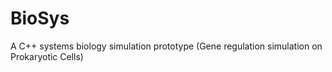 BioSys
======

A C++ systems biology simulation prototype (Gene regulation simulation on Prokaryotic Cells)